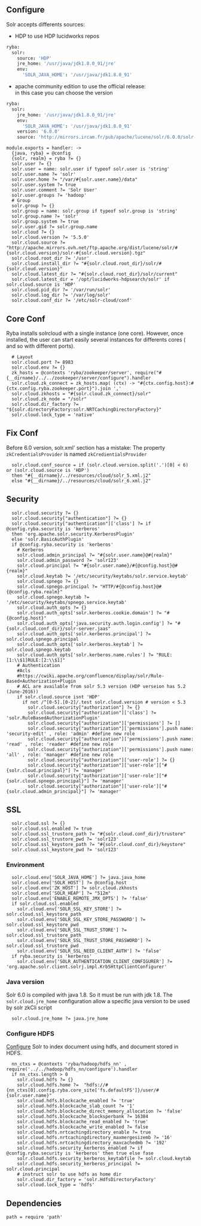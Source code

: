 

## Configure
Solr accepts differents sources:
 - HDP to use HDP lucidworks repos

```cson
ryba:
  solr: 
    source: 'HDP'
    jre_home: '/usr/java/jdk1.8.0_91/jre'
    env:
      'SOLR_JAVA_HOME': '/usr/java/jdk1.8.0_91'
```
 - apache community edition to use the official release:   
 in this case you can choose the version

```cson
ryba:
  solr: 
    jre_home: '/usr/java/jdk1.8.0_91/jre'
    env:
      'SOLR_JAVA_HOME': '/usr/java/jdk1.8.0_91'
    version: '6.0.0'
    source: 'http://mirrors.ircam.fr/pub/apache/lucene/solr/6.0.0/solr-6.0.0.tgz'
```

    module.exports = handler: ->
      {java, ryba} = @config
      {solr, realm} = ryba ?= {}
      solr.user ?= {}
      solr.user = name: solr.user if typeof solr.user is 'string'
      solr.user.name ?= 'solr'
      solr.user.home ?= "/var/#{solr.user.name}/data"
      solr.user.system ?= true
      solr.user.comment ?= 'Solr User'
      solr.user.groups ?= 'hadoop'
      # Group
      solr.group ?= {}
      solr.group = name: solr.group if typeof solr.group is 'string'
      solr.group.name ?= 'solr'
      solr.group.system ?= true
      solr.user.gid ?= solr.group.name
      solr.cloud ?= {}
      solr.cloud.version ?= '5.5.0'
      solr.cloud.source ?= "http://apache.mirrors.ovh.net/ftp.apache.org/dist/lucene/solr/#{solr.cloud.version}/solr-#{solr.cloud.version}.tgz"
      solr.cloud.root_dir ?= '/usr'
      solr.cloud.install_dir ?= "#{solr.cloud.root_dir}/solr/#{solr.cloud.version}"
      solr.cloud.latest_dir ?= "#{solr.cloud.root_dir}/solr/current"
      solr.cloud.latest_dir = '/opt/lucidworks-hdpsearch/solr' if solr.cloud.source is 'HDP'
      solr.cloud.pid_dir ?= '/var/run/solr'
      solr.cloud.log_dir ?= '/var/log/solr'
      solr.cloud.conf_dir ?= '/etc/solr-cloud/conf'


## Core Conf
Ryba installs solrcloud with a single instance (one core).
However, once installed, the user can start easily several instances for 
differents cores ( and so with different ports).

      # Layout
      solr.cloud.port ?= 8983
      solr.cloud.env ?= {}
      zk_hosts = @contexts 'ryba/zookeeper/server', require("#{__dirname}/../../zookeeper/server/configure").handler
      solr.cloud.zk_connect = zk_hosts.map( (ctx) -> "#{ctx.config.host}:#{ctx.config.ryba.zookeeper.port}").join ','
      solr.cloud.zkhosts = "#{solr.cloud.zk_connect}/solr"
      solr.cloud.zk_node = "/solr"
      solr.cloud.dir_factory ?= "${solr.directoryFactory:solr.NRTCachingDirectoryFactory}"
      solr.cloud.lock_type = 'native'

## Fix Conf
Before 6.0 version, solr.xml'<solrCloud> section has a mistake:
The property `zkCredentialsProvider` is named `zkCredientialsProvider`

      solr.cloud.conf_source = if (solr.cloud.version.split('.')[0] < 6) or (solr.cloud.source is 'HDP')
      then "#{__dirname}/../resources/cloud/solr_5.xml.j2"
      else "#{__dirname}/../resources/cloud/solr_6.xml.j2"

## Security

      solr.cloud.security ?= {}
      solr.cloud.security["authentication"] ?= {}
      solr.cloud.security["authentication"]['class'] ?= if  @config.ryba.security is 'kerberos'
      then 'org.apache.solr.security.KerberosPlugin'
      else 'solr.BasicAuthPlugin'
      if @config.ryba.security is 'kerberos'
        # Kerberos
        solr.cloud.admin_principal ?= "#{solr.user.name}@#{realm}"
        solr.cloud.admin_password ?= 'solr123'
        solr.cloud.principal ?= "#{solr.user.name}/#{@config.host}@#{realm}"
        solr.cloud.keytab ?= '/etc/security/keytabs/solr.service.keytab'
        solr.cloud.spnego ?= {}
        solr.cloud.spnego.principal ?= "HTTP/#{@config.host}@#{@config.ryba.realm}"
        solr.cloud.spnego.keytab ?= '/etc/security/keytabs/spnego.service.keytab'
        solr.cloud.auth_opts ?= {}
        solr.cloud.auth_opts['solr.kerberos.cookie.domain'] ?= "#{@config.host}"
        solr.cloud.auth_opts['java.security.auth.login.config'] ?= "#{solr.cloud.conf_dir}/solr-server.jaas"
        solr.cloud.auth_opts['solr.kerberos.principal'] ?= solr.cloud.spnego.principal
        solr.cloud.auth_opts['solr.kerberos.keytab'] ?= solr.cloud.spnego.keytab
        solr.cloud.auth_opts['solr.kerberos.name.rules'] ?= "RULE:[1:\\$1]RULE:[2:\\$1]"
        # Authentication
        #Acls
        #https://cwiki.apache.org/confluence/display/solr/Rule-Based+Authorization+Plugin
        # ACL are available from solr 5.3 version (HDP verseion has 5.2 (June-2016))
        if solr.cloud.source isnt 'HDP'
          if not /^[0-5].[0-2]/.test solr.cloud.version # version < 5.3
            solr.cloud.security["authorization"] ?= {}
            solr.cloud.security["authorization"]['class'] ?= 'solr.RuleBasedAuthorizationPlugin'
            solr.cloud.security["authorization"]['permissions'] ?= []
            solr.cloud.security["authorization"]['permissions'].push name: 'security-edit' , role: 'admin' #define new role
            solr.cloud.security["authorization"]['permissions'].push name: 'read' , role: 'reader' #define new role
            solr.cloud.security["authorization"]['permissions'].push name: 'all' , role: 'manager' #define new role
            solr.cloud.security["authorization"]['user-role'] ?= {}
            solr.cloud.security["authorization"]['user-role']["#{solr.cloud.principal}"] ?= 'manager'
            solr.cloud.security["authorization"]['user-role']["#{solr.cloud.spnego.principal}"] ?= 'manager'
            solr.cloud.security["authorization"]['user-role']["#{solr.cloud.admin_principal}"] ?= 'manager'

## SSL

      solr.cloud.ssl ?= {}
      solr.cloud.ssl.enabled ?= true
      solr.cloud.ssl_trustore_path ?= "#{solr.cloud.conf_dir}/trustore"
      solr.cloud.ssl_trustore_pwd ?= 'solr123'
      solr.cloud.ssl_keystore_path ?= "#{solr.cloud.conf_dir}/keystore"
      solr.cloud.ssl_keystore_pwd ?= 'solr123'

### Environment

      solr.cloud.env['SOLR_JAVA_HOME'] ?= java.java_home
      solr.cloud.env['SOLR_HOST'] ?= @config.host
      solr.cloud.env['ZK_HOST'] ?= solr.cloud.zkhosts
      solr.cloud.env['SOLR_HEAP'] ?= "512m"
      solr.cloud.env['ENABLE_REMOTE_JMX_OPTS'] ?= 'false'
      if solr.cloud.ssl.enabled
        solr.cloud.env['SOLR_SSL_KEY_STORE'] ?= solr.cloud.ssl_keystore_path
        solr.cloud.env['SOLR_SSL_KEY_STORE_PASSWORD'] ?= solr.cloud.ssl_keystore_pwd
        solr.cloud.env['SOLR_SSL_TRUST_STORE'] ?= solr.cloud.ssl_trustore_path
        solr.cloud.env['SOLR_SSL_TRUST_STORE_PASSWORD'] ?= solr.cloud.ssl_trustore_pwd
        solr.cloud.env['SOLR_SSL_NEED_CLIENT_AUTH'] ?= 'false'
      if ryba.security is 'kerberos'
        solr.cloud.env['SOLR_AUTHENTICATION_CLIENT_CONFIGURER'] ?= 'org.apache.solr.client.solrj.impl.Krb5HttpClientConfigurer'

### Java version
Solr 6.0 is compiled with java 1.8.
So it must be run with jdk 1.8.
The `solr.cloud.jre_home` configuration allow a specific java version to be used by 
solr zkCli script

      solr.cloud.jre_home ?= java.jre_home

### Configure HDFS
[Configure][solr-hdfs] Solr to index document using hdfs, and document stored in HDFS.
      
      nn_ctxs = @contexts 'ryba/hadoop/hdfs_nn' , require('../../hadoop/hdfs_nn/configure').handler
      if nn_ctxs.length > 0
        solr.cloud.hdfs ?= {}
        solr.cloud.hdfs.home ?=  "hdfs://#{nn_ctxs[0].config.ryba.core_site['fs.defaultFS']}/user/#{solr.user.name}"
        solr.cloud.hdfs.blockcache_enabled ?= 'true'
        solr.cloud.hdfs.blockcache_slab_count ?= '1'
        solr.cloud.hdfs.blockcache_direct_memory_allocation ?= 'false'
        solr.cloud.hdfs.blockcache_blocksperbank ?= 16384
        solr.cloud.hdfs.blockcache_read_enabled ?= 'true'
        solr.cloud.hdfs.blockcache_write_enabled ?= false 
        solr.cloud.hdfs.nrtcachingdirectory_enable ?= true
        solr.cloud.hdfs.nrtcachingdirectory_maxmergesizemb ?= '16'
        solr.cloud.hdfs.nrtcachingdirectory_maxcachedmb ?= '192'
        solr.cloud.hdfs.security_kerberos_enabled ?= if @config.ryba.security is 'kerberos' then true else fase
        solr.cloud.hdfs.security_kerberos_keytabfile ?= solr.cloud.keytab
        solr.cloud.hdfs.security_kerberos_principal ?= solr.cloud.principal
        # instruct solr to use hdfs as home dir
        solr.cloud.dir_factory = 'solr.HdfsDirectoryFactory'
        solr.cloud.lock_type = 'hdfs'
        
        
  

## Dependencies

    path = require 'path'

[solr-krb5]:https://cwiki.apache.org/confluence/display/solr/Kerberos+Authentication+Plugin
[solr-ssl]: https://cwiki.apache.org/confluence/display/solr/Enabling+SSL#EnablingSSL-RunSolrCloudwithSSL
[solr-auth]: https://cwiki.apache.org/confluence/display/solr/Rule-Based+Authorization+Plugin
[solr-hdfs]: http://fr.hortonworks.com/hadoop-tutorial/searching-data-solr/
